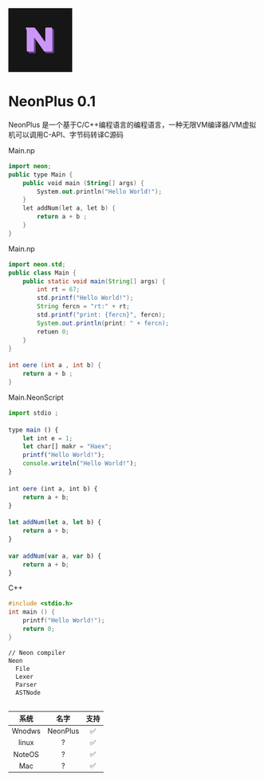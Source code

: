 <picture>
  <source media="(prefers-color-scheme: dark)" srcset="Neon-plus-logo.svg">
  <img src="Neon-plus-logo.svg" alt="NeonLang-Logo" height="128">
</picture>

# NeonPlus 0.1

NeonPlus 是一个基于C/C++编程语言的编程语言，一种无限VM编译器/VM虚拟机可以调用C-API、字节码转译C源码

Main.np
```kt
import neon;
public type Main {
    public void main (String[] args) {
        System.out.println("Hello World!");
    }
    let addNum(let a, let b) {
        return a + b ;
    }
}
```



Main.np
```java
import neon.std;
public class Main {
    public static void main(String[] args) {
        int rt = 67;
        std.printf("Hello World!");
        String fercn = "rt:" + rt;
        std.printf("print: {fercn}", fercn);
        System.out.println(print: " + fercn);
        retuen 0;
    }
}

int oere (int a , int b) {
    return a + b ;
}

```


Main.NeonScript
```js
import stdio ;

type main () {
    let int e = 1;
    let char[] makr = "Haex";
    printf("Hello World!");
    console.writeln("Hello World!");
}

int oere (int a, int b) {
    return a + b;
}

let addNum(let a, let b) {
    return a + b;
}

var addNum(var a, var b) {
    return a + b;
}

```


C++
```cpp
#include <stdio.h>
int main () {
    printf("Hello World!");
    return 0;
}
```

```
// Neon compiler
Neon
  File
  Lexer
  Parser
  ASTNode
  

```

| 系统 | 名字 | 支持 | 
|:--:|:--:|:--:|
| Wnodws | NeonPlus | ✅ |
| linux | ? | ✅ |
| NoteOS | ? | ✅ |
| Mac | ? | ✅ |

